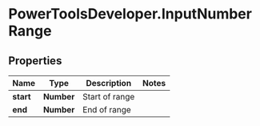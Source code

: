 # PowerToolsDeveloper.InputNumberRange

## Properties

Name | Type | Description | Notes
------------ | ------------- | ------------- | -------------
**start** | **Number** | Start of range | 
**end** | **Number** | End of range | 


